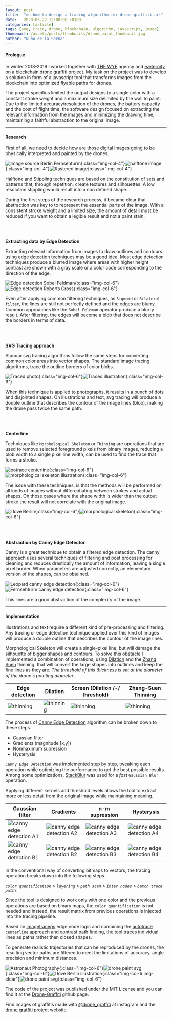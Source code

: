 ```yaml
---
layout: post
title:  "on how to design a tracing algorithm for drone graffiti art"
date:   2020-03-22 12:00:00 +0100
categories: [article]
tags: [svg, trace, drone, blockchain, algorithm, javascript, image]
thumbnail: /assets/posts/thumbnails/drone_paint_thumbnail.jpg
author: "Nuño de la Serna"
---
```

#### Prologue

In winter 2018-2019 I worked together with [THE WYE][wye-website] agency and [eæternity][ae-website] on a [blockchain drone graffiti][drone-website] project. My task on the project was to develop a solution in form of a javascript tool that transforms images from the blockchain into optimized flyable paths for drones.

The project specifics limited the output designs to a single color with a constant stroke weight and a maximum size delimited by the wall to paint. Due to the limited accuracy/resolution of the drones, the battery capacity and the cost of flight time, the software design focused on extracting the relevant information from the images and minimizing the drawing time, maintaining a faithful abstraction to the original image.

----

#### Research

First of all, we need to decide how are those digital images going to be physically interpreted and painted by the drones.

![Image source Berlin Fernsehturm](/assets/posts/img/action-io_tvtower_m.jpg){:class="img-col-4"}![halftone image](/assets/posts/img/tvtower_halftone.jpg){:class="img-col-4"}![Rastered image](/assets/posts/img/tvtower_raster.jpg){:class="img-col-4"}


Halftone and Stippling techniques are based on the constitution of sets and patterns that, through repetition, create textures and silhouettes. A low resolution stippling would result into a non defined shape.

During the first steps of the research process, it became clear that abstraction was key to to represent the essential parts of the image. With a consistent stroke weight and a limited size, the amount of detail must be reduced if you want to obtain a legible result and not a paint stain.

<br/><br/>

**Extracting data by Edge Detection**

Extracting relevant information from images to draw outlines and contours using edge detection techniques may be a good idea.
Most edge detection techniques produce a blurred image where areas with higher height contrast are shown with a gray scale or a color code corresponding to the direction of the edge.

![Edge detection Sobel Feldman](/assets/posts/img/tvtower_halftone_Sobel-Feldman.jpg){:class="img-col-6"}![Edge detection Roberts Cross](/assets/posts/img/tvtower_halftone_Roberts_cross.jpg){:class="img-col-6"}

Even after applying common filtering techniques, as `Sigmoid` or `Bilateral filter`, the lines are still not perfectly defined and the edges are blurry. Common approaches like the `Sobel Feldman` operator produce a blurry result. After filtering, the edges will become a blob that does not describe the borders in terms of data.

<br/><br/>

**SVG Tracing approach**

Standar svg tracing algorithms follow the same steps for converting common color areas into
vector shapes. The standard image tracing algorithms, trace the outline borders of color blobs.


![Traced photo](/assets/posts/img/tracing_lepard.jpg){:class="img-col-6"}![Traced illustration](/assets/posts/img/tracing_illustration.jpg){:class="img-col-6"}

When this technique is applied to photographs, it results in a bunch of dots and disjointed shapes. On illustrations and text, svg tracing will produce a double outline that describes the contour of the image lines (blob), making the drone pass twice the same path.

<br/><br/>

**Centerline**

Techniques like `Morphological Skeleton` or `Thinning` are operations that are used to remove selected foreground pixels from binary images, reducing a blob width to a single pixel line width, can be used to find the trace that forms a stroke.

![potrace centerline](/assets/posts/img/centerline-trace-poster.jpg){:class="img-col-6"}![morphological skeleton illustration](/assets/posts/img/illustration_thinning.jpg){:class="img-col-6"}

The issue with these techniques, is that the methods will be performed on all kinds of images without differentiating between strokes and actual shapes. On those cases where the shape width is wider than the output stroke the result will not correlate with the original image.

![I love Berlin](/assets/posts/img/loveber.jpg){:class="img-col-6"}![morphological skeleton](/assets/posts/img/loveber_skeleton.jpg){:class="img-col-6"}

<br/><br/>

**Abstraction by Canny Edge Detector**

Canny is a great technique to obtain a filtered edge detection.
The canny approach uses several techniques of filtering and post processing for cleaning and reduces drastically the amount of information, leaving a single pixel border. When parameters are adjusted correctly, an elementary version of the shapes, can be obtained.

![Leopard canny edge detection](/assets/posts/img/leopard_cany.jpg){:class="img-col-6"}![Fernsehturm canny edge detection](/assets/posts/img/tower_cany.jpg){:class="img-col-6"}

This lines are a good abstraction of the complexity of the image.

---

#### Implementation

Illustrations and text require a different kind of pre-processing and filtering. Any tracing or edge detection technique applied over this kind of images will produce a double outline that describes the contour of the image lines.

Morphological Skeleton will create a single-pixel line, but will damage the silhouette of bigger shapes and contours.
To solve this obstacle I implemented a combination of operations, using [Dilation](https://en.wikipedia.org/wiki/Dilation_(morphology)) and the [Zhang Suen](https://rosettacode.org/wiki/Zhang-Suen_thinning_algorithm) thinning, that will convert the large shapes into outlines and keep the fine lines as they are. *The threshold of this thickness is set at the diameter of the drone's painting diameter.*


| Edge detection          | Dilation                | Screen (Dilation /-/ threshold) | Zhang-Suen Thinning     |
| ----------------------- | ----------------------- | ------------------------------- | ----------------------- |
| ![thinning][thinning-1] | ![thinning][thinning-2] | ![thinning][thinning-3]         | ![thinning][thinning-4] |

[thinning-1]: /assets/posts/img/thinning_01.jpg
[thinning-2]: /assets/posts/img/thinning_02.jpg
[thinning-3]: /assets/posts/img/thinning_03.jpg
[thinning-4]: /assets/posts/img/thinning_04.jpg


The process of [Canny Edge Detection](https://en.wikipedia.org/wiki/Canny_edge_detector) algorithm can be broken down to these steps.
- Gaussian filter
- Gradients (magnitude [x,y])
- Nonmaximum supression
- Hysterysis

`Canny Edge Detection` was implemented step by step, tweaking each operation while optimizing the performance to get the best possible results.
Among some optimizations, [StackBlur](https://github.com/flozz/StackBlur) was used for a *fast* `Gaussian Blur` operation.

Applying different kernels and threshold levels allows the tool to extract more or less detail from the original image while maintaining meaning.



| Gaussian filter                      | Gradients                            | n-m supression                       | Hysterysis                           |
| ------------------------------------ | ------------------------------------ | ------------------------------------ | ------------------------------------ |
| ![canny edge detection A1][c-e-d-A1] | ![canny edge detection A2][c-e-d-A2] | ![canny edge detection A3][c-e-d-A3] | ![canny edge detection A4][c-e-d-A4] |
| ![canny edge detection B1][c-e-d-B1] | ![canny edge detection B2][c-e-d-B2] | ![canny edge detection B3][c-e-d-B3] | ![canny edge detection B4][c-e-d-b4] |

[c-e-d-A1]: /assets/posts/img/canny_edge_astronaut_A_01.jpg
[c-e-d-A2]: /assets/posts/img/canny_edge_astronaut_A_02.jpg
[c-e-d-A3]: /assets/posts/img/canny_edge_astronaut_A_03.jpg
[c-e-d-A4]: /assets/posts/img/canny_edge_astronaut_A_04.jpg

[c-e-d-B1]: /assets/posts/img/canny_edge_astronaut_B_01.jpg
[c-e-d-B2]: /assets/posts/img/canny_edge_astronaut_B_02.jpg
[c-e-d-B3]: /assets/posts/img/canny_edge_astronaut_B_03.jpg
[c-e-d-B4]: /assets/posts/img/canny_edge_astronaut_B_04.jpg


In the conventional way of converting bitmaps to vectors, the tracing operation breaks down into the following steps.

*`color quantification` > `layering` > `path scan` > `inter nodes` > `batch trace paths`*

Since the tool is designed to work only with one color and the previous operations are based on binary maps, the `color quantification` is not needed and instead, the result matrix from previous operations is injected into the tracing pipeline.

Based on [imagetracerjs](https://github.com/jankovicsandras/imagetracerjs) edge node logic and combining the [autotrace](https://github.com/autotrace/autotrace) `centerline` approach and [contrast path finding](/works/memory-trace-map-of-berlin.html), the tool traces individual lines as paths rather than closed shapes.

To generate realistic trajectories that can be reproduced by the drones, the resulting vector paths are filtered to meet the limitations of accuracy, angle precision and minimum distances.

![Astronaut Photography](/assets/posts/img/Astronaut-EVA_md.jpg){:class="img-col-6"}![drone paint svg](/assets/posts/img/dtraced_astronaut.jpg){:class="img-col-6"}![I love Berlin illustration](/assets/posts/img/loveber.jpg){:class="img-col-6 img-clear"}![drone paint svg](/assets/posts/img/dtraced_loveber.jpg){:class="img-col-6"}

The code of the project was published under the MIT License and you can find it at the [Drone-Graffiti][github] github page.

Find images of graffitis made with [@drone_graffiti][instagram] at instagram and the [drone graffiti][drone-website] project website.

[ae-website]: https://aeternity.com/
[wye-website]: http://thewye.de/
[drone-website]: https://www.dronegraffiti.com/
[github]: https://github.com/Drone-Graffiti/DroneTracer
[instagram]: https://www.instagram.com/drone_graffiti/
